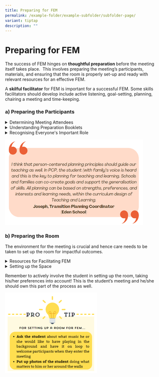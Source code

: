 ```yaml
---
title: Preparing for FEM
permalink: /example-folder/example-subfolder/subfolder-page/
variant: tiptap
description: ""
---
```

<p></p>
<h1>Preparing for FEM</h1>
<p>The success of FEM hinges on <strong>thoughtful preparation </strong>before
the meeting itself takes place.&nbsp; This involves preparing the meeting’s
participants, materials, and ensuring that the room is properly set-up
and ready with relevant resources for an effective FEM.</p>
<p>A <strong>skilful facilitator</strong> for FEM is important for a successful
FEM. Some skills facilitators should develop include active listening,
goal-setting, planning, chairing a meeting and time-keeping. &nbsp;&nbsp;</p>
<h3><strong>a) Preparing the Participants</strong></h3>
<div data-type="detailGroup" class="isomer-accordion isomer-accordion-white">
<details class="isomer-details">
<summary>Determining Meeting Attendees</summary>
<div data-type="detailsContent" class="isomer-details-content">
<p>Besides the student, everyone important to the student should be invited
to the meeting. This may include the student’s family members, caregivers,
significant adult figures, teachers and relevant professionals in the student’s
life such as speech therapists, occupational therapists or job coaches.</p>
<p></p>
<p>Once the participants have been identified, book their time for the meeting
and send them <strong>the Preparation Booklets</strong> no less than 6 weeks
before FEM for their completion.</p>
</div>
</details>
<details class="isomer-details">
<summary>Understanding Preparation Booklets</summary>
<div data-type="detailsContent" class="isomer-details-content">
<p>Preparation<strong> </strong>booklets<strong> prepare meeting participants to engage in FEM </strong>by<strong> </strong>prompting
them to think about the student’s current reality, dreams, and aspirations.&nbsp;</p>
<p></p>
<p>There are Preparation Booklets for the Student, Families and School Staff.</p>
<p></p>
<p>The booklets include:</p>
<ul data-tight="true" class="tight">
<li>
<p>A brief introduction of what FEM is about</p>
</li>
<li>
<p>Specific questions tailored to the individual’s context to prepare them
for FEM</p>
</li>
</ul>
<p></p>
<p>Refer to the Preparation Booklets <a href="/preparation-booklets/" rel="noopener noreferrer nofollow" target="_blank">here</a>.</p>
<p></p>
<p>The information provided in the preparation booklets is vital for FEM.
Participants are encouraged to give as <a href="/quality-person-centred-information/" rel="noopener noreferrer nofollow" target="_blank">detailed and specific input</a> where
they can in their booklets. This will greatly facilitate developing meaningful
goals for the student during the meeting.&nbsp;</p>
<p></p>
<p>If someone important to the student is unable to attend FEM, this person’s
input can still be captured in the preparation booklets and represented
during the FEM.</p>
<p></p>
</div>
</details>
<details class="isomer-details">
<summary>Recognising Everyone's Important Role</summary>
<div data-type="detailsContent" class="isomer-details-content">
<p></p>
<p>It is important to think about how all meeting participants can<strong> receive the necessary supports to be effective contributors during FEM. </strong>Some
ways to support meeting participants might include:</p>
<p></p>
<ul data-tight="true" class="tight">
<li>
<p><strong>The Student</strong>: Ensure that the student’s One Page Profile
is updated and use PCP tools to support the student to express his/her
voice both before and during FEM. Strategies should be considered to help
the student participate e.g. helping the student to fill up his/her preparation
booklet, supporting the student’s communication needs through an AAC etc.</p>
<p></p>
</li>
<li>
<p><strong>The Student’s Family</strong>:&nbsp; Anticipate their needs before
the meeting, and determine what will help them to understand what is most
important to the student.&nbsp;E.g. Would any family member require an
interpreter? Would any family member need time to rest/food before starting?</p>
<p></p>
</li>
</ul>
</div>
</details>
</div>
<p></p>
<div class="isomer-image-wrapper">
<img style="width: 90%;" height="auto" width="100%" alt="Quote from TPC" src="/images/Joseph_TPCQuote.png">
</div>
<h3><strong>b) Preparing the Room</strong></h3>
<p>The environment for the meeting is crucial and hence care needs to be
taken to set up the room for impactful outcomes.</p>
<div data-type="detailGroup" class="isomer-accordion isomer-accordion-white">
<details class="isomer-details">
<summary>Resources for Facilitating FEM</summary>
<div data-type="detailsContent" class="isomer-details-content">
<p>The following resources should be prepared in advance:</p>
<p></p>
<p><em>Flip Chart Stands and Markers&nbsp;</em>
</p>
<ul data-tight="true" class="tight">
<li>
<p>Standing flip charts are an important part of the PCP process because
of how information can be displayed to the whole meeting at once, helping
everyone to literally be ‘on the same page’ regarding the student.&nbsp;</p>
<p></p>
</li>
</ul>
<p><em>Post-its &nbsp;</em>
</p>
<ul data-tight="true" class="tight">
<li>
<p>Writing on post-its provides everyone, even the quieter individuals in
the room, the option to make their views heard.</p>
</li>
<li>
<p>The post-its will be put up on the standing flip charts so that every
view will be given its proper ‘airtime’ and attention.&nbsp;</p>
<p></p>
</li>
</ul>
<p><em>Sticker Dots</em>
</p>
<ul data-tight="true" class="tight">
<li>
<p>These stickers will be used by participants to indicate their votes during
FEM Step 4</p>
</li>
<li>
<p>Instead of stickers, participants could represent their vote by marking
it out with a marker too</p>
<p></p>
</li>
</ul>
<p>&nbsp;<em>Name Tags</em>
</p>
<ul data-tight="true" class="tight">
<li>
<p>As it may be the first time some of the members of the group are meeting
with each other, a name tag will be helpful for participants to identify
each other in the meeting by name / role in student’s life</p>
</li>
</ul>
<p></p>
<p><em>Good-to-have: Background music, decoration for room, snacks, scents, lighting etc.</em>
</p>
<ul data-tight="true" class="tight">
<li>
<p>Besides the ‘necessary’ resources for conducting the meeting, you can
also have elements in the room that make the room and inviting and welcoming
space</p>
</li>
</ul>
<p></p>
</div>
</details>
<details class="isomer-details">
<summary>Setting up the Space</summary>
<div data-type="detailsContent" class="isomer-details-content">
<p>A carefully designed space can encourage active participation and create
a conducive atmosphere for open communication.</p>
<p></p>
<p>When setting up the space, consider factors such as:&nbsp;</p>
<ul data-tight="true" class="tight">
<li>
<p>Location of the room <em>e.g. Is it in a space that the student likes/is familiar with?</em>
</p>
</li>
<li>
<p>Size of the room <em>e.g. Is it large enough to walk around but cosy enough for a small group?</em>
</p>
</li>
<li>
<p>Layout of room <em>e.g. How will people be sitting? Where will each participant be facing?</em>
</p>
<p></p>
</li>
</ul>
</div>
</details>
</div>
<p></p>
<p>Remember to actively involve the student in setting up the room, taking
his/her preferences into account!&nbsp;This is the student’s meeting and
he/she should own this part of the process as well.</p>
<div class="isomer-image-wrapper">
<img style="width: 60%;" height="auto" width="100%" alt="[Pro Tip] Setting up a Room for FEM" src="/images/Pro_Tip__Setting_up_Room__Pre_FEM__v3.png">
</div>
<p></p>
<p></p>